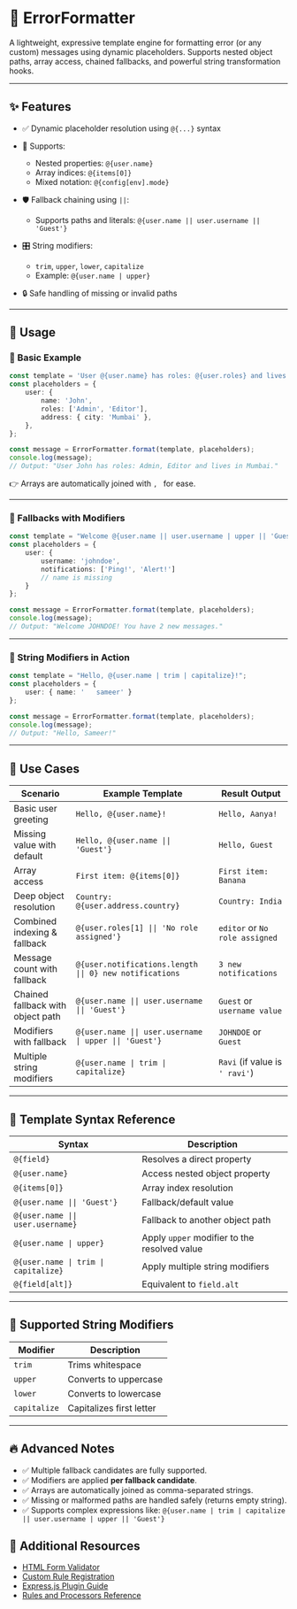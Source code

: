 # 🧩 ErrorFormatter

A lightweight, expressive template engine for formatting error (or any custom) messages using dynamic placeholders.
Supports nested object paths, array access, chained fallbacks, and powerful string transformation hooks.

---

## ✨ Features

* ✅ Dynamic placeholder resolution using `@{...}` syntax
* 🧬 Supports:

  - Nested properties: `@{user.name}`
  - Array indices: `@{items[0]}`
  - Mixed notation: `@{config[env].mode}`
* 🛡 Fallback chaining using `||`:

  - Supports paths and literals: `@{user.name || user.username || 'Guest'}`
* 🎛️ String modifiers:

  - `trim`, `upper`, `lower`, `capitalize`
  - Example: `@{user.name | upper}`
* 🔒 Safe handling of missing or invalid paths

---

## 🚀 Usage

### 📌 Basic Example

```ts
const template = 'User @{user.name} has roles: @{user.roles} and lives in @{user.address.city}.';
const placeholders = {
	user: {
		name: 'John',
		roles: ['Admin', 'Editor'],
		address: { city: 'Mumbai' },
	},
};

const message = ErrorFormatter.format(template, placeholders);
console.log(message);
// Output: "User John has roles: Admin, Editor and lives in Mumbai."
```

👉 Arrays are automatically joined with `, ` for ease.

---

### 📌 Fallbacks with Modifiers

```ts
const template = "Welcome @{user.name || user.username | upper || 'Guest'}! You have @{user.notifications.length || 0} new messages.";
const placeholders = {
	user: {
		username: 'johndoe',
		notifications: ['Ping!', 'Alert!']
		// name is missing
	}
};

const message = ErrorFormatter.format(template, placeholders);
console.log(message);
// Output: "Welcome JOHNDOE! You have 2 new messages."
```

---

### 📌 String Modifiers in Action

```ts
const template = "Hello, @{user.name | trim | capitalize}!";
const placeholders = {
	user: { name: '   sameer' }
};

const message = ErrorFormatter.format(template, placeholders);
console.log(message);
// Output: "Hello, Sameer!"
```

---

## 📘 Use Cases

| Scenario                          | Example Template                                        | Result Output                  |
| --------------------------------- | ------------------------------------------------------- | ------------------------------ |
| Basic user greeting               | `Hello, @{user.name}!`                                  | `Hello, Aanya!`                |
| Missing value with default        | `Hello, @{user.name \|\| 'Guest'}`                      | `Hello, Guest`                 |
| Array access                      | `First item: @{items[0]}`                               | `First item: Banana`           |
| Deep object resolution            | `Country: @{user.address.country}`                      | `Country: India`               |
| Combined indexing & fallback      | `@{user.roles[1] \|\| 'No role assigned'}`              | `editor` or `No role assigned` |
| Message count with fallback       | `@{user.notifications.length \|\| 0} new notifications` | `3 new notifications`          |
| Chained fallback with object path | `@{user.name \|\| user.username \|\| 'Guest'}`          | `Guest` or `username value`    |
| Modifiers with fallback           | `@{user.name \|\| user.username \| upper \|\| 'Guest'}` | `JOHNDOE` or `Guest`           |
| Multiple string modifiers         | `@{user.name \| trim \| capitalize}`                    | `Ravi` (if value is `' ravi'`) |

---

## 🧩 Template Syntax Reference

| Syntax                               | Description                                  |
| ------------------------------------ | -------------------------------------------- |
| `@{field}`                           | Resolves a direct property                   |
| `@{user.name}`                       | Access nested object property                |
| `@{items[0]}`                        | Array index resolution                       |
| `@{user.name \|\| 'Guest'}`          | Fallback/default value                       |
| `@{user.name \|\| user.username}`    | Fallback to another object path              |
| `@{user.name \| upper}`              | Apply `upper` modifier to the resolved value |
| `@{user.name \| trim \| capitalize}` | Apply multiple string modifiers              |
| `@{field[alt]}`                      | Equivalent to `field.alt`                    |

---

## 🔧 Supported String Modifiers

| Modifier     | Description              |
| ------------ | ------------------------ |
| `trim`       | Trims whitespace         |
| `upper`      | Converts to uppercase    |
| `lower`      | Converts to lowercase    |
| `capitalize` | Capitalizes first letter |

---

## 🔥 Advanced Notes

* ✅ Multiple fallback candidates are fully supported.
* ✅ Modifiers are applied **per fallback candidate**.
* ✅ Arrays are automatically joined as comma-separated strings.
* ✅ Missing or malformed paths are handled safely (returns empty string).
* ✅ Supports complex expressions like:
  `@{user.name | trim | capitalize || user.username | upper || 'Guest'}`

## 🔗 Additional Resources

* [HTML Form Validator](./html-form.md)
* [Custom Rule Registration](./custom-rules.md)
* [Express.js Plugin Guide](./express.md)
* [Rules and Processors Reference](./rules-and-processors.md)